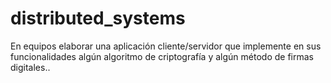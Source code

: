 # distributed_systems
En equipos elaborar una aplicación cliente/servidor que implemente en sus funcionalidades algún algoritmo de criptografía y algún método de firmas digitales..
